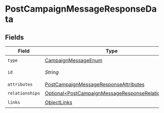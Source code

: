 # PostCampaignMessageResponseData


## Fields

| Field                                                                                                                      | Type                                                                                                                       | Required                                                                                                                   | Description                                                                                                                |
| -------------------------------------------------------------------------------------------------------------------------- | -------------------------------------------------------------------------------------------------------------------------- | -------------------------------------------------------------------------------------------------------------------------- | -------------------------------------------------------------------------------------------------------------------------- |
| `type`                                                                                                                     | [CampaignMessageEnum](../../models/components/CampaignMessageEnum.md)                                                      | :heavy_check_mark:                                                                                                         | N/A                                                                                                                        |
| `id`                                                                                                                       | *String*                                                                                                                   | :heavy_check_mark:                                                                                                         | The message ID                                                                                                             |
| `attributes`                                                                                                               | [PostCampaignMessageResponseAttributes](../../models/components/PostCampaignMessageResponseAttributes.md)                  | :heavy_check_mark:                                                                                                         | N/A                                                                                                                        |
| `relationships`                                                                                                            | [Optional\<PostCampaignMessageResponseRelationships>](../../models/components/PostCampaignMessageResponseRelationships.md) | :heavy_minus_sign:                                                                                                         | N/A                                                                                                                        |
| `links`                                                                                                                    | [ObjectLinks](../../models/components/ObjectLinks.md)                                                                      | :heavy_check_mark:                                                                                                         | N/A                                                                                                                        |